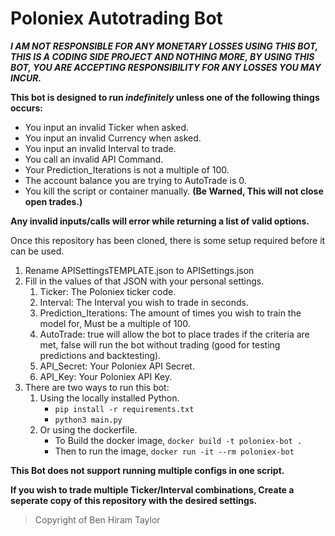 # Poloniex Autotrading Bot
***I AM NOT RESPONSIBLE FOR ANY MONETARY LOSSES USING THIS BOT, THIS IS A CODING SIDE PROJECT AND NOTHING MORE, BY USING THIS BOT, YOU ARE ACCEPTING RESPONSIBILITY FOR ANY LOSSES YOU MAY INCUR.***

**This bot is designed to run _indefinitely_ unless one of the following things occurs:**
- You input an invalid Ticker when asked.
- You input an invalid Currency when asked.
- You input an invalid Interval to trade.
- You call an invalid API Command.
- Your Prediction_Iterations is not a multiple of 100.
- The account balance you are trying to AutoTrade is 0.
- You kill the script or container manually. **(Be Warned, This will not close open trades.)**

**Any invalid inputs/calls will error while returning a list of valid options.**

Once this repository has been cloned, there is some setup required before it can be used.

1. Rename APISettingsTEMPLATE.json to APISettings.json
2. Fill in the values of that JSON with your personal settings.
   1. Ticker: The Poloniex ticker code.
   2. Interval: The Interval you wish to trade in seconds.
   3. Prediction_Iterations: The amount of times you wish to train the model for, Must be a multiple of 100.
   4. AutoTrade: true will allow the bot to place trades if the criteria are met, false will run the bot without trading (good for testing predictions and backtesting).
   5. API_Secret: Your Poloniex API Secret.
   6. API_Key: Your Poloniex API Key.
3. There are two ways to run this bot: 
   1. Using the locally installed Python.
      - `pip install -r requirements.txt`
      - `python3 main.py`
   2. Or using the dockerfile.
      - To Build the docker image, `docker build -t poloniex-bot .`
      - Then to run the image, `docker run -it --rm poloniex-bot`
  
**This Bot does not support running multiple configs in one script.**

**If you wish to trade multiple Ticker/Interval combinations, Create a seperate copy of this repository with the desired settings.**
> Copyright of Ben Hiram Taylor